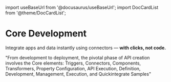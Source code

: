 import useBaseUrl from '@docusaurus/useBaseUrl';
import DocCardList from '@theme/DocCardList';

# Core Development
Integrate apps and data instantly using connectors — **with clicks, not code.**


"From development to deployment, the pivotal phase of API creation involves the Core elements:
Triggers, Connectors, Components, Transformers, Property Configuration, API Execution, Definition, Development, Management, Execution, and Quickintegrate Samples"

<DocCardList />
